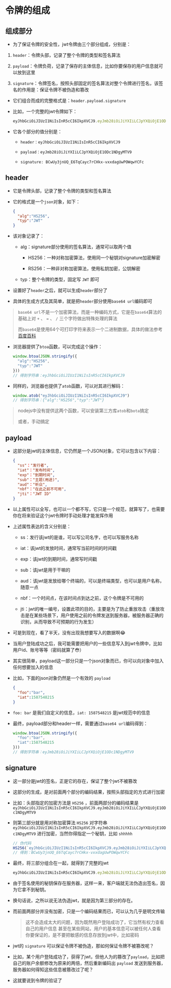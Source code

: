 # 令牌的组成

## 组成部分

*   为了保证令牌的安全性，jwt令牌由三个部分组成，分别是：

1.  `header`：令牌头部，记录了整个令牌的类型和签名算法

2.  `payload`：令牌负荷，记录了保存的主体信息，比如你要保存的用户信息就可以放到这里

3.  `signature`：令牌签名，按照头部固定的签名算法对整个令牌进行签名，该签名的作用是：保证令牌不被伪造和篡改

*   它们组合而成的完整格式是：`header.payload.signature`

*   比如，一个完整的jwt令牌如下：

    ```javascript
    eyJhbGciOiJIUzI1NiIsInR5cCI6IkpXVCJ9.eyJmb28iOiJiYXIiLCJpYXQiOjE1ODc1NDgyMTV9.BCwUy3jnUQ_E6TqCayc7rCHkx-vxxdagUwPOWqwYCFc
    ```

*   它各个部分的值分别是：

    *   `header：eyJhbGciOiJIUzI1NiIsInR5cCI6IkpXVCJ9`

    *   `payload：eyJmb28iOiJiYXIiLCJpYXQiOjE1ODc1NDgyMTV9`

    *   `signature: BCwUy3jnUQ_E6TqCayc7rCHkx-vxxdagUwPOWqwYCFc`

## header

*   它是令牌头部，记录了整个令牌的类型和签名算法

*   它的格式是一个`json`对象，如下：

    ```json
    {
      "alg":"HS256",
      "typ":"JWT"
    }
    ```

*   该对象记录了：

    *   alg：signature部分使用的签名算法，通常可以取两个值

        *   HS256：一种对称加密算法，使用同一个秘钥对signature加密解密

        *   RS256：一种非对称加密算法，使用私钥加密，公钥解密

    *   typ：整个令牌的类型，固定写 `JWT` 即可

*   设置好了`header`之后，就可以生成`header`部分了

*   具体的生成方式及其简单，就是把`header`部分使用`base64 url`编码即可

> `base64 url`不是一个加密算法，而是一种编码方式，它是在`base64`算法的基础上对 `+` 、 `=` 、 `/` 三个字符做出特殊处理的算法
>
> 而`base64`是使用64个可打印字符来表示一个二进制数据，具体的做法参考[百度百科](https://baike.baidu.com/item/base64/8545775?fr=aladdin "百度百科")

*   浏览器提供了`btoa`函数，可以完成这个操作：

    ```javascript
    window.btoa(JSON.stringify({
      "alg":"HS256",
      "typ":"JWT"
    }))
    // 得到字符串：eyJhbGciOiJIUzI1NiIsInR5cCI6IkpXVCJ9
    ```

*   同样的，浏览器也提供了`atob`函数，可以对其进行解码：

    ```javascript
    window.atob("eyJhbGciOiJIUzI1NiIsInR5cCI6IkpXVCJ9")
    // 得到字符串：{"alg":"HS256","typ":"JWT"}
    ```

> nodejs中没有提供这两个函数，可以安装第三方库`atob`和`bota`搞定
>
> 或者，手动搞定

## payload

*   这部分是jwt的主体信息，它仍然是一个JSON对象，它可以包含以下内容：

    ```json
    {
      "ss"："发行者",
      "iat"："发布时间",
      "exp"："到期时间",
      "sub"："主题(用途)",
      "aud"："听众",
      "nbf"："在此之前不可用",
      "jti"："JWT ID"
    }
    ```

*   以上属性可以全写，也可以一个都不写，它只是一个规范，就算写了，也需要你在将来验证这个jwt令牌时手动处理才能发挥作用

*   上述属性表达的含义分别是：

    *   ss：发行该jwt的是谁，可以写公司名字，也可以写服务名称

    *   iat：该jwt的发放时间，通常写当前时间的时间戳

    *   exp：该jwt的到期时间，通常写时间戳

    *   sub：该jwt是用于干嘛的

    *   aud：该jwt是发放给哪个终端的，可以是终端类型，也可以是用户名称，随意一点

    *   nbf：一个时间点，在该时间点到达之前，这个令牌是不可用的

    *   jti：jwt的唯一编号，设置此项的目的，主要是为了防止重放攻击（重放攻击是在某些场景下，用户使用之前的令牌发送到服务器，被服务器正确的识别，从而导致不可预期的行为发生）

*   可是到现在，看了半天，没有出现我想要写入的数据啊😂

*   当用户登陆成功之后，我可能需要把用户的一些信息写入到jwt令牌中，比如用户id、账号等等（密码就算了😳）

*   其实很简单，payload这一部分只是一个json对象而已，你可以向对象中加入任何想要加入的信息

*   比如，下面的json对象仍然是一个有效的 `payload`

    ```json
    {
      "foo":"bar",
      "iat":1587548215
    }
    ```

*   `foo: bar` 是我们自定义的信息，`iat: 1587548215` 是jwt规范中的信息

*   最终，payload部分和header一样，需要通过`base64 url`编码得到：

    ```javascript
    window.btoa(JSON.stringify({
      "foo":"bar",
      "iat":1587548215
    }))
    // 得到字符串：eyJmb28iOiJiYXIiLCJpYXQiOjE1ODc1NDgyMTV9
    ```

## signature

*   这一部分是jwt的签名，正是它的存在，保证了整个jwt不被篡改

*   这部分的生成，是对前面两个部分的编码结果，按照头部指定的方式进行加密

*   比如：头部指定的加密方法是 `HS256` ，前面两部分的编码结果是`eyJhbGciOiJIUzI1NiIsInR5cCI6IkpXVCJ9.eyJmb28iOiJiYXIiLCJpYXQiOjE1ODc1NDgyMTV9`

*   则第三部分就是用对称加密算法 `HS256` 对字符串 `eyJhbGciOiJIUzI1NiIsInR5cCI6IkpXVCJ9.eyJmb28iOiJiYXIiLCJpYXQiOjE1ODc1NDgyMTV9` 进行加密，当然你得指定一个秘钥，比如 `shhhhh`

    ```javascript
    // 伪代码
    HS256(`eyJhbGciOiJIUzI1NiIsInR5cCI6IkpXVCJ9.eyJmb28iOiJiYXIiLCJpYXQiOjE1ODc1NDgyMTV9`, "shhhhh")
    // 得到：BCwUy3jnUQ_E6TqCayc7rCHkx-vxxdagUwPOWqwYCFc
    ```

*   最终，将三部分组合在一起，就得到了完整的jwt

    ```javascript
    eyJhbGciOiJIUzI1NiIsInR5cCI6IkpXVCJ9.eyJmb28iOiJiYXIiLCJpYXQiOjE1ODc1NDgyMTV9.BCwUy3jnUQ_E6TqCayc7rCHkx-vxxdagUwPOWqwYCFc
    ```

*   由于签名使用的秘钥保存在服务器，这样一来，客户端就无法伪造出签名，因为它拿不到秘钥。

*   换句话说，之所以说无法伪造jwt，就是因为第三部分的存在。

*   而前面两部分并没有加密，只是一个编码结果而已，可以认为几乎是明文传输

    > 这不会造成太大的问题，因为既然用户登陆成功了，它当然有权力查看自己的用户信息
    > &#x20;  &#x20;
    > &#x20;   甚至在某些网站，用户的基本信息可以被任何人查看
    > &#x20;  &#x20;
    > &#x20;   你要保证的，是不要把敏感的信息存放到jwt中，比如密码

*   jwt的 `signature` 可以保证令牌不被伪造，那如何保证令牌不被篡改呢？

*   比如，某个用户登陆成功了，获得了jwt，但他人为的篡改了`payload`，比如把自己的账户余额修改为原来的两倍，然后重新编码出 `payload` 发送到服务器，服务器如何得知这些信息被篡改过了呢？

*   这就要说到令牌的验证了
